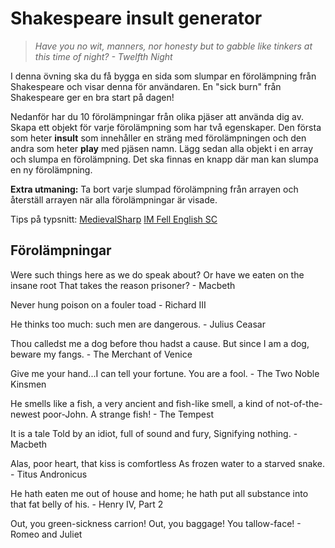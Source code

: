 # Shakespeare insult generator

> *Have you no wit, manners, nor honesty but to gabble like tinkers at this time of night? - Twelfth Night*

I denna övning ska du få bygga en sida som slumpar en förolämpning från Shakespeare och visar denna för användaren.
En "sick burn" från Shakespeare ger en bra start på dagen!

Nedanför har du 10 förolämpningar från olika pjäser att använda dig av. Skapa ett objekt för varje förolämpning som har två egenskaper. Den första som heter **insult** som innehåller en sträng med förolämpningen och den andra som heter **play** med pjäsen namn. Lägg sedan alla objekt i en array och slumpa en förolämpning. Det ska finnas en knapp där man kan slumpa en ny förolämpning.

**Extra utmaning:** Ta bort varje slumpad förolämpning från arrayen och återställ arrayen när alla förolämpningar är visade.

Tips på typsnitt: [MedievalSharp](https://fonts.google.com/specimen/MedievalSharp)
				[IM Fell English SC](https://fonts.google.com/specimen/IM+Fell+English+SC)

## Förolämpningar

Were such things here as we do speak about? Or have we eaten on the insane root That takes the reason prisoner? - Macbeth

Never hung poison on a fouler toad - Richard III

He thinks too much: such men are dangerous. - Julius Ceasar 

Thou calledst me a dog before thou hadst a cause. But since I am a dog, beware my fangs. - The Merchant of Venice 

Give me your hand...I can tell your fortune. You are a fool. - The Two Noble Kinsmen

He smells like a fish, a very ancient and fish-like smell, a kind of not-of-the-newest poor-John. A strange fish! - The Tempest

It is a tale Told by an idiot, full of sound and fury, Signifying nothing. - Macbeth

Alas, poor heart, that kiss is comfortless As frozen water to a starved snake. - Titus Andronicus

He hath eaten me out of house and home; he hath put all substance into that fat belly of his. - Henry IV, Part 2

Out, you green-sickness carrion! Out, you baggage! You tallow-face! - Romeo and Juliet
